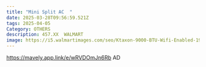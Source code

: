 ```yaml
---
title: "Mini Split AC  "
date: 2025-03-28T09:56:59.521Z
tags: 2025-04-05
Category: OTHERS
description: 457.XX  WALMART
image: https://i5.walmartimages.com/seo/Ktaxon-9000-BTU-Wifi-Enabled-19-Seer-Mini-Split-Air-Conditioner-Heater-AC-115V_9ddc0e16-e27f-42db-b396-cb7cdd694af8.5fd188946e082371fac9c7b54961b947.jpeg?odnHeight=2000&odnWidth=2000&odnBg=FFFFFF
---
```

https://mavely.app.link/e/wRVDOmJn6Rb   AD